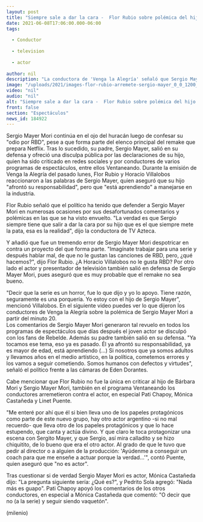 ```yaml
---
layout: post
title: "Siempre sale a dar la cara -  Flor Rubio sobre polémica del hijo de Sergio Mayer"
date: 2021-06-08T17:06:00.000-06:00
tags:
  
  - Conductor
  
  - television
  
  - actor
  
author: nil
description: "La conductora de 'Venga la Alegría' señaló que Sergio Mayer siempre debe defender a su hijo, quien siempre mete la pata, esto después de confesar su odio por las canciones de RBD. "
image: "/uploads/2021/images-flor-rubio-arremete-sergio-mayer_0_0_1200_747.jpg"
video: "nil"
audio: "nil"
alt: "Siempre sale a dar la cara -  Flor Rubio sobre polémica del hijo de Sergio Mayer"
front: false
section: "Espectáculos"
news_id: 184922
---
```


Sergio Mayer Mori continúa en el ojo del huracán luego de confesar su "odio por RBD", pese a que forma parte del elenco principal del remake que prepara Netflix. Tras lo sucedido, su padre, Sergio Mayer, salió en su defensa y ofreció una disculpa pública por las declaraciones de su hijo, quien ha sido criticado en redes sociales y por conductores de varios programas de espectáculos, entre ellos Ventaneando. 
Durante la emisión de Venga la Alegría del pasado lunes, Flor Rubio y Horacio Villalobos reaccionaron a las palabras de Sergio Mayer, quien aseguró que su hijo "afrontó su responsabilidad", pero que "está aprendiendo" a manejarse en la industria.  

Flor Rubio señaló que el político ha tenido que defender a Sergio Mayer Mori en numerosas ocasiones por sus desafortunados comentarios y polémicas en las que se ha visto envuelto. "La verdad es que Sergio siempre tiene que salir a dar la cara por su hijo que es el que siempre mete la pata, esa es la realidad", dijo la conductora de TV Azteca.  

Y añadió que fue un tremendo error de Sergio Mayer Mori despotricar en contra un proyecto del que forma parte. "Imagínate trabajar para una serie y después hablar mal, de que no le gustan las canciones de RBD, pero, ¿qué hacemos?", dijo Flor Rubio. ¿A Horacio Villalobos no le gusta RBD? Por otro lado el actor y presentador de televisión también salió en defensa de Sergio Mayer Mori, pues aseguró que es muy probable que el remake no sea bueno.  

"Decir que la serie es un horror, fue lo que dijo y yo lo apoyo. Tiene razón, seguramente es una porquería. Yo estoy con el hijo de Sergio Mayer", mencionó Villalobos.  En el siguiente video puedes ver lo que dijeron los conductores de Venga la Alegría sobre la polémica de Sergio Mayer Mori a partir del minuto 20.  
Los comentarios de Sergio Mayer Mori generaron tal revuelo en todos los programas de espectáculos que días después el joven actor se disculpó con los fans de Rebelde. Además su padre también salió en su defensa. 
"Ya tocamos ese tema, eso ya es pasado. Él ya afrontó su responsabilidad, ya es mayor de edad, está aprendiendo (...) Si nosotros que ya somos adultos y llevamos años en el medio artístico, en la política, cometemos errores y los vamos a seguir cometiendo. Somos humanos con defectos y virtudes", señaló el político frente a las cámaras de Eden Dorantes. 

Cabe mencionar que Flor Rubio no fue la única en criticar al hijo de Bárbara Mori y Sergio Mayer Mori, también en el programa Ventaneando los conductores arremetieron contra el actor, en especial Pati Chapoy, Mónica Castañeda y Linet Puente. 

"Me enteré por ahí que él si bien lleva uno de los papeles protagónicos como parte de este nuevo grupo, hay otro actor argentino -si no mal recuerdo- que lleva otro de los papeles protagónicos y que lo hace estupendo, que canta y actúa divino. Y que claro le toca protagonizar una escena con Sergito Mayer, y que Sergio, así mira calladito y se hizo chiquitito, de lo bueno que era el otro actor. Al grado de que le tuvo que pedir al director o a alguien de la producción: 'Ayúdenme a conseguir un coach para que me enseñe a actuar porque la verdad...'", contó Puente, quien aseguró que "no es actor".  

Tras cuestionar si de verdad Sergio Mayer Mori es actor, Mónica Castañeda dijo: "La pregunta siguiente sería: ¿Qué es?", y Pedrito Sola agregó: "Nada más es guapo". Pati Chapoy apoyó los comentarios de los otros conductores, en especial a Mónica Castañeda que comentó: "O decir que no (a la serie) y seguir siendo vaquetón". 


(milenio)